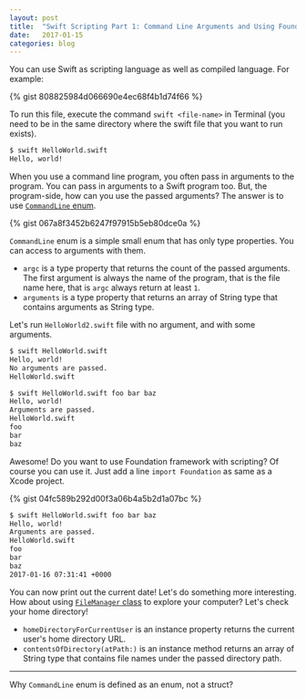 ```yaml
---
layout: post
title:  "Swift Scripting Part 1: Command Line Arguments and Using Foundation"
date:   2017-01-15
categories: blog
---
```


You can use Swift as scripting language as well as compiled language. For example:

{% gist 808825984d066690e4ec68f4b1d74f66 %}

To run this file, execute the command `swift <file-name>` in Terminal (you need to be in the same directory where the swift file that you want to run exists).

```bash
$ swift HelloWorld.swift
Hello, world!
```

When you use a command line program, you often pass in arguments to the program. You can pass in arguments to a Swift program too. But, the program-side, how can you use the passed arguments? The answer is to use [`CommandLine` enum](https://developer.apple.com/reference/swift/commandline).

{% gist 067a8f3452b6247f97915b5eb80dce0a %}

`CommandLine` enum is a simple small enum that has only type properties. You can access to arguments with them.

- `argc` is a type property that returns the count of the passed arguments. The first argument is always the name of the program, that is the file name here, that is `argc` always return at least `1`.
- `arguments` is a type property that returns an array of String type that contains arguments as String type.

Let's run `HelloWorld2.swift` file with no argument, and with some arguments.

```bash
$ swift HelloWorld.swift
Hello, world!
No arguments are passed.
HelloWorld.swift

$ swift HelloWorld.swift foo bar baz
Hello, world!
Arguments are passed.
HelloWorld.swift
foo
bar
baz
```

Awesome! Do you want to use Foundation framework with scripting? Of course you can use it. Just add a line `import Foundation` as same as a Xcode project.

{% gist 04fc589b292d00f3a06b4a5b2d1a07bc %}

```bash
$ swift HelloWorld.swift foo bar baz
Hello, world!
Arguments are passed.
HelloWorld.swift
foo
bar
baz
2017-01-16 07:31:41 +0000
```

You can now print out the current date! Let's do something more interesting. How about using [`FileManager` class](https://developer.apple.com/reference/foundation/filemanager) to explore your computer? Let's check your home directory!

- `homeDirectoryForCurrentUser` is an instance property returns the current user's home directory URL.
- `contentsOfDirectory(atPath:)` is an instance method returns an array of String type that contains file names under the passed directory path.


---
Why `CommandLine` enum is defined as an enum, not a struct?
